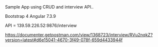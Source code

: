 Sample App using CRUD and interview API..

Bootstrap 4
Angular 7.3.9

API = 139.59.226.52:9876/interview

https://documenter.getpostman.com/view/1368723/interview/RVu2nqkZ?version=latest#d6e15041-4670-3f49-078f-659d4433944f
